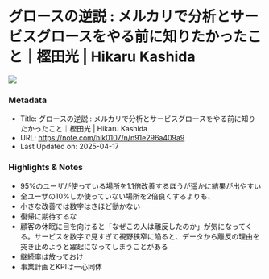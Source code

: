 # グロースの逆説 : メルカリで分析とサービスグロースをやる前に知りたかったこと｜樫田光 | Hikaru Kashida

![](https://d2l930y2yx77uc.cloudfront.net/production/social_images/0c2a1246adb2c1e942ff9ac65e62448e47810767.jpg)

### Metadata

- Title: グロースの逆説 : メルカリで分析とサービスグロースをやる前に知りたかったこと｜樫田光 | Hikaru Kashida
- URL: https://note.com/hik0107/n/n91e296a409a9
- Last Updated on: 2025-04-17



### Highlights & Notes

- 95%のユーザが使っている場所を1.1倍改善するほうが遥かに結果が出やすい
- 全ユーザの10%しか使っていない場所を2倍良くするよりも、
- 小さな改善では数字はさほど動かない
- 復帰に期待するな
- 顧客の休眠に目を向けると「なぜこの人は離反したのか」が気になってくる。サービスを数字で見すぎて視野狭窄に陥ると、データから離反の理由を突き止めようと躍起になってしまうことがある
- 継続率は放っておけ
- 事業計画とKPIは一心同体
